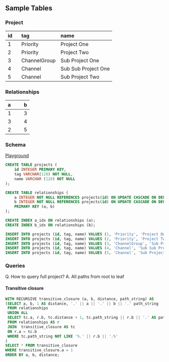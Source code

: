 ## Sample Tables
### Project
| id&nbsp;&nbsp;&nbsp; | tag | name |
|:-|:-|:-|
| 1 | Priority | Project One |
| 2 | Priority | Project Two |
| 3 | ChannelGroup | Sub Project One |
| 4 | Channel | Sub Sub Project One |
| 5 | Channel | Sub Project Two |

### Relationships
| a&nbsp;&nbsp;&nbsp;&nbsp;&nbsp;&nbsp; | b |
|:-|:-|
| 1 | 3 |
| 3 | 4 |
| 2 | 5 |

### Schema
[Playground](https://www.db-fiddle.com/f/jwvD3CrkcGQpKpQwNhiJDf/1)

```sql
CREATE TABLE projects (
	id INTEGER PRIMARY KEY,
	tag VARCHAR(128) NOT NULL,
	name VARCHAR (128) NOT NULL
);

CREATE TABLE relationships (
	a INTEGER NOT NULL REFERENCES projects(id) ON UPDATE CASCADE ON DELETE CASCADE,
	b INTEGER NOT NULL REFERENCES projects(id) ON UPDATE CASCADE ON DELETE CASCADE,
	PRIMARY KEY (a, b)
);

CREATE INDEX a_idx ON relationships (a);
CREATE INDEX b_idx ON relationships (b);

INSERT INTO projects (id, tag, name) VALUES (1, 'Priority', 'Project One');
INSERT INTO projects (id, tag, name) VALUES (2, 'Priority', 'Project Two');
INSERT INTO projects (id, tag, name) VALUES (3, 'ChannelGroup', 'Sub Project One');
INSERT INTO projects (id, tag, name) VALUES (4, 'Channel', 'Sub Sub Project One');
INSERT INTO projects (id, tag, name) VALUES (5, 'Channel', 'Sub Project Two');

```

### Queries

Q. How to query full project?
A. All paths from root to leaf

#### Transitive closure

```sql
WITH RECURSIVE transitive_closure (a, b, distance, path_string) AS
(SELECT a, b, 1 AS distance, '.' || a || '.' || b || '.' path_string
 FROM relationships 
 UNION ALL
 SELECT tc.a, r.b, tc.distance + 1, tc.path_string || r.b || '.' AS path_string
 FROM relationships AS r
 JOIN  transitive_closure AS tc
 ON r.a = tc.b
 WHERE tc.path_string NOT LIKE '%.' || r.b || '.%'
)
SELECT * FROM transitive_closure
WHERE transitive_closure.a = 1
ORDER BY a, b, distance;
```